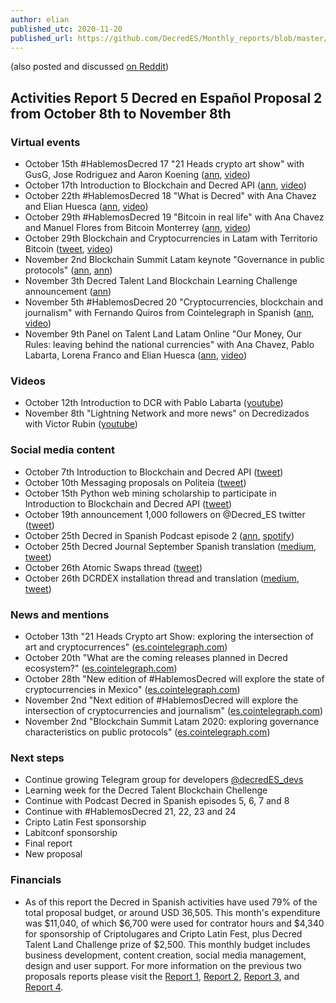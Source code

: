 ```yaml
---
author: elian
published_utc: 2020-11-20
published_url: https://github.com/DecredES/Monthly_reports/blob/master/Report_5.md
---
```


(also posted and discussed [on Reddit](https://www.reddit.com/r/decred/comments/jxum72/activities_report_5_decred_in_spanish_proposal_2/))

## Activities Report 5 Decred en Español Proposal 2 from October 8th to November 8th

### Virtual events

- October 15th #HablemosDecred 17 "21 Heads crypto art show" with GusG, Jose Rodriguez and Aaron Koening ([ann](https://twitter.com/Decred_ES/status/1315712600240467969), [video](https://www.youtube.com/watch?v=b89-CTM0bYk))
- October 17th Introduction to Blockchain and Decred API ([ann](https://twitter.com/Decred_ES/status/1317536322630914051), [video](https://www.youtube.com/watch?v=XSmdwWykmSo))
- October 22th #HablemosDecred 18 "What is Decred" with Ana Chavez and Elian Huesca ([ann](https://twitter.com/Decred_ES/status/1318634345918320640), [video](https://www.youtube.com/watch?v=rjfYxi6CXyI))
- October 29th #HablemosDecred 19 "Bitcoin in real life" with Ana Chavez and Manuel Flores from Bitcoin Monterrey ([ann](https://twitter.com/Decred_ES/status/1321166522367283200), [video](https://www.youtube.com/watch?v=ok9TVEXF8mM))
- October 29th Blockchain and Cryptocurrencies in Latam with Territorio Bitcoin ([tweet](https://twitter.com/territoriobtc/status/1322131929026711553), [video](https://www.youtube.com/watch?v=dx8D18jlr9s))
- November 2nd Blockchain Summit Latam keynote "Governance in public protocols" ([ann](https://twitter.com/BlockSummitLA/status/1323302427651657733), [ann](https://twitter.com/BlockSummitLA/status/1323302480537673730))
- November 3th Decred Talent Land Blockchain Learning Challenge announcement ([ann](https://twitter.com/Decred_ES/status/1323737929429245955))
- November 5th #HablemosDecred 20 "Cryptocurrencies, blockchain and journalism" with Fernando Quiros from Cointelegraph in Spanish ([ann](https://twitter.com/Decred_ES/status/1323671501212684288), [video](https://www.youtube.com/watch?v=V1tl600djBA))
- November 9th Panel on Talent Land Latam Online "Our Money, Our Rules: leaving behind the national currencies" with Ana Chavez, Pablo Labarta, Lorena Franco and Elian Huesca ([ann](https://twitter.com/talentrepublic_/status/1324046492038885376), [video](https://www.youtube.com/watch?v=B0tEYQ2l_RM))

### Videos

- October 12th Introduction to DCR with Pablo Labarta ([youtube](https://www.youtube.com/watch?v=S2SeVZqnO9A))
- November 8th "Lightning Network and more news" on Decredizados with Victor Rubin ([youtube](https://www.youtube.com/watch?v=9HEo7MpuX4U))

### Social media content

- October 7th Introduction to Blockchain and Decred API ([tweet](https://twitter.com/Decred_ES/status/1315123106839703552))
- October 10th Messaging proposals on Politeia ([tweet](https://twitter.com/Decred_ES/status/1314958081126805505))
- October 15th Python web mining scholarship to participate in Introduction to Blockchain and Decred API ([tweet](https://twitter.com/Decred_ES/status/1316751279000035332))
- October 19th announcement 1,000 followers on @Decred\_ES twitter ([tweet](https://twitter.com/Decred_ES/status/1318276054818148355))
- October 25th Decred in Spanish Podcast episode 2 ([ann](https://twitter.com/Decred_ES/status/1320497346556297216), [spotify](https://open.spotify.com/show/7kZwB0fobWzZk7peEjypYf))
- October 25th Decred Journal September Spanish translation ([medium](https://medium.com/decred-es/revista-decred-septiembre-2020-476f2d584c08), [tweet](https://twitter.com/Decred_ES/status/1332372854038532096))
- October 26th Atomic Swaps thread ([tweet](https://twitter.com/Decred_ES/status/1320736772427571206))
- October 26th DCRDEX installation thread and translation ([medium](https://medium.com/decred-es/c%C3%B3mo-instalar-y-usar-dcrdex-93c59d96f176), [tweet](https://twitter.com/Decred_ES/status/1320844859910094848))

### News and mentions

- October 13th "21 Heads Crypto art Show: exploring the intersection of art and cryptocurrences" ([es.cointelegraph.com](https://es.cointelegraph.com/news/21-heads-crypto-art-show-they-will-analyze-the-intersection-between-art-and-cryptocurrencies))
- October 20th "What are the coming releases planned in Decred ecosystem?" ([es.cointelegraph.com](https://es.cointelegraph.com/news/what-new-launches-are-planned-by-the-decred-ecosystem))
- October 28th "New edition of #HablemosDecred will explore the state of cryptocurrencies in Mexico" ([es.cointelegraph.com](https://es.cointelegraph.com/news/new-edition-of-hablemos-decred-will-deal-with-cryptomontages-in-mexico))
- November 2nd "Next edition of #HablemosDecred will explore the intersection of cryptocurrencies and journalism" ([es.cointelegraph.com](https://es.cointelegraph.com/news/next-edition-of-hablemos-decred-will-focus-on-linking-the-media-with-crypto))
- November 2nd "Blockchain Summit Latam 2020: exploring governance characteristics on public protocols" ([es.cointelegraph.com](https://es.cointelegraph.com/news/blockchain-summit-latam-2020-governance-features-analyzed-in-public-protocols))

### Next steps

- Continue growing Telegram group for developers [@decredES_devs](https://t.me/decredES_devs)
- Learning week for the Decred Talent Blockchain Chellenge
- Continue with Podcast Decred in Spanish episodes 5, 6, 7 and 8
- Continue with #HablemosDecred 21, 22, 23 and 24
- Cripto Latin Fest sponsorship
- Labitconf sponsorship
- Final report
- New proposal

### Financials

- As of this report the Decred in Spanish activities have used 79% of the total proposal budget, or around USD 36,505. This month's expenditure was $11,040, of which $6,700 were used for contrator hours and $4,340 for sponsorship of Criptolugares and Cripto Latin Fest, plus Decred Talent Land Challenge prize of $2,500. This monthly budget includes business development, content creation, social media management, design and user support. For more information on the previous two proposals reports please visit the [Report 1](20200707.md), [Report 2](20200811.md), [Report 3](20200908.md), and [Report 4](20201012.md).
